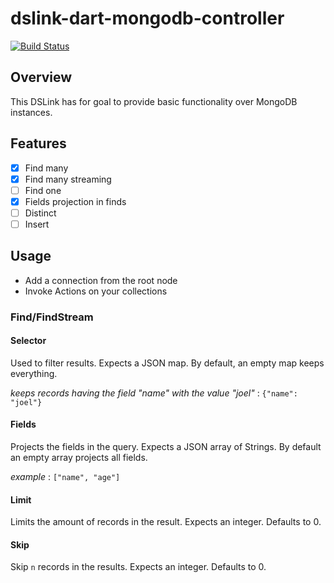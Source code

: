 # dslink-dart-mongodb-controller

[![Build Status](https://travis-ci.org/IOT-DSA/dslink-dart-mongodb-controller.svg?branch=master)](https://travis-ci.org/IOT-DSA/dslink-dart-mongodb-controller)

## Overview
This DSLink has for goal to provide basic functionality over MongoDB instances.

## Features

- [x] Find many
- [x] Find many streaming
- [ ] Find one
- [x] Fields projection in finds
- [ ] Distinct
- [ ] Insert

## Usage

- Add a connection from the root node
- Invoke Actions on your collections

### Find/FindStream

#### Selector
Used to filter results. Expects a JSON map. By default, an empty map keeps everything.

_keeps records having the field "name" with the value "joel"_ : `{"name": "joel"}`

#### Fields
Projects the fields in the query. Expects a JSON array of Strings. By default an empty array projects all fields.

_example_ : `["name", "age"]`

#### Limit
Limits the amount of records in the result. Expects an integer. Defaults to 0.

#### Skip
Skip `n` records in the results. Expects an integer. Defaults to 0.
